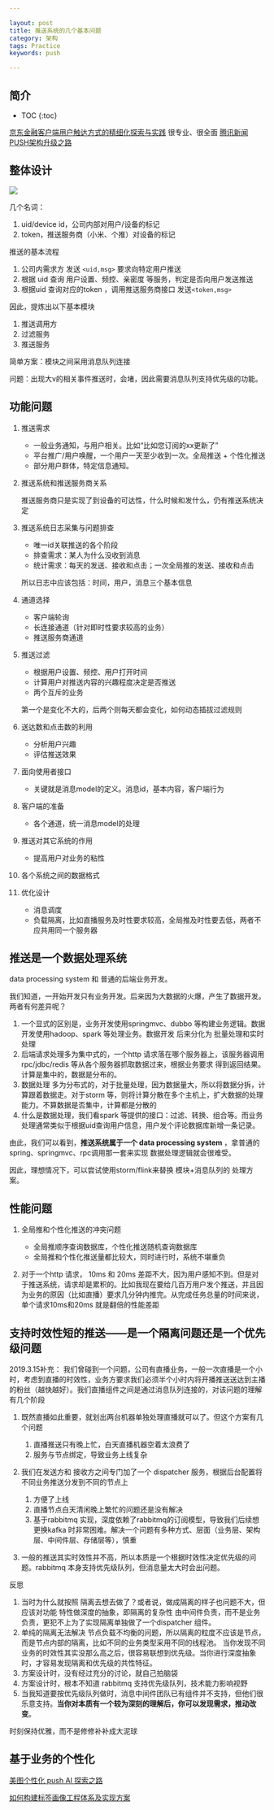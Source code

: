 ```yaml
---

layout: post
title: 推送系统的几个基本问题
category: 架构
tags: Practice
keywords: push

---
```


## 简介

* TOC
{:toc}


[京东金融客户端用户触达方式的精细化探索与实践](https://mp.weixin.qq.com/s/eaqWJLbsJj8t7RmHI-X01g) 很专业、很全面
[腾讯新闻PUSH架构升级之路](https://mp.weixin.qq.com/s/Au1GQ9sE_3Nz0vb7x9PJMw)
	
## 整体设计

![](/public/upload/practice/push_overview.png)

几个名词：

1. uid/device id，公司内部对用户/设备的标记
2. token，推送服务商（小米、个推）对设备的标记

推送的基本流程

1. 公司内需求方 发送 `<uid,msg>` 要求向特定用户推送
2. 根据 uid 查询 用户设置、频控、亲密度 等服务，判定是否向用户发送推送
3. 根据uid 查询对应的token ，调用推送服务商接口 发送`<token,msg>` 

因此，提炼出以下基本模块

1. 推送调用方
2. 过滤服务
3. 推送服务

简单方案：模块之间采用消息队列连接

问题：出现大v的相关事件推送时，会堵，因此需要消息队列支持优先级的功能。

## 功能问题

1. 推送需求

	* 一般业务通知，与用户相关。比如“比如您订阅的xx更新了”
	* 平台推广/用户唤醒，一个用户一天至少收到一次。全局推送 + 个性化推送
	* 部分用户群体，特定信息通知。

1. 推送系统和推送服务商关系
	
	推送服务商只是实现了到设备的可达性，什么时候和发什么，仍有推送系统决定

2. 推送系统日志采集与问题排查

	* 唯一id关联推送的各个阶段
	* 排查需求：某人为什么没收到消息
    * 统计需求：每天的发送、接收和点击；一次全局推的发送、接收和点击

	所以日志中应该包括：时间，用户，消息三个基本信息
	
3. 通道选择
	
	* 客户端轮询
	* 长连接通道（针对即时性要求较高的业务）
	* 推送服务商通道

4. 推送过滤

	* 根据用户设置、频控、用户打开时间
	* 计算用户对推送内容的兴趣程度决定是否推送
	* 两个互斥的业务

	第一个是变化不大的，后两个则每天都会变化，如何动态插拔过滤规则
	
5. 送达数和点击数的利用

	* 分析用户兴趣
	* 评估推送效果

6. 面向使用者接口

	* 关键就是消息model的定义。消息id，基本内容，客户端行为

7. 客户端的准备

	* 各个通道，统一消息model的处理

8. 推送对其它系统的作用

	* 提高用户对业务的粘性

9. 各个系统之间的数据格式
10. 优化设计

	* 消息调度
	* 负载隔离，比如直播服务及时性要求较高，全局推及时性要去低，两者不应共用同一个服务器

## 推送是一个数据处理系统

data processing system 和 普通的后端业务开发。 

我们知道，一开始开发只有业务开发。后来因为大数据的火爆，产生了数据开发。两者有何差异呢？

1. 一个显式的区别是，业务开发使用springmvc、dubbo 等构建业务逻辑。数据开发使用hadoop、spark 等处理业务。数据开发 后来分化为 批量处理和实时处理
2. 后端请求处理多为集中式的，一个http 请求落在哪个服务器上，该服务器调用rpc/jdbc/redis 等从各个服务器抓取数据过来，根据业务要求 得到返回结果。计算是集中的，数据是分布的。
3. 数据处理 多为分布式的，对于批量处理，因为数据量大，所以将数据分拆，计算跟着数据走。对于storm 等，则将计算分散在多个主机上，扩大数据的处理能力。不算数据是否集中，计算都是分散的
4. 什么是数据处理，我们看spark 等提供的接口：过滤、转换、组合等。而业务处理通常类似于根据uid查询用户信息，用户发个评论数据库新增一条记录。

由此，我们可以看到，**推送系统属于一个 data processing system** ，拿普通的spring、springmvc、rpc调用那一套来实现 数据处理逻辑就会很难受。

因此，理想情况下，可以尝试使用storm/flink来替换 模块+消息队列的 处理方案。

## 性能问题

1. 全局推和个性化推送的冲突问题

	* 全局推顺序查询数据库，个性化推送随机查询数据库
	* 全局推和个性化推送量都比较大，同时进行时，系统不堪重负

2.  对于一个http 请求， 10ms 和 20ms 差距不大，因为用户感知不到。但是对于推送系统，请求却是累积的。比如我现在要给几百万用户发个推送，并且因为业务的原因（比如直播）要求几分钟内推完。从完成任务总量的时间来说，单个请求10ms和20ms 就是翻倍的性能差距

## 支持时效性短的推送——是一个隔离问题还是一个优先级问题

2019.3.15补充： 我们曾碰到一个问题，公司有直播业务，一般一次直播是一个小时，考虑到直播的时效性，业务方要求我们必须半个小时内将开播推送送达到主播的粉丝（越快越好）。我们直播组件之间是通过消息队列连接的，对该问题的理解有几个阶段

1. 既然直播如此重要，就划出两台机器单独处理直播就可以了。但这个方案有几个问题

	1. 直播推送只有晚上忙，白天直播机器空着太浪费了
	2. 服务与节点绑定，导致业务上线复杂
2. 我们在发送方和 接收方之间专门加了一个 dispatcher 服务，根据后台配置将不同业务推送分发到不同的节点上

	1. 方便了上线
	2. 直播节点白天清闲晚上繁忙的问题还是没有解决
	3. 基于rabbitmq 实现，深度依赖了rabbitmq的订阅模型，导致我们后续想更换kafka 时非常困难。解决一个问题有多种方式、层面（业务层、架构层、中间件层、存储层等），慎重
3. 一般的推送其实时效性并不高，所以本质是一个根据时效性决定优先级的问题。rabbitmq 本身支持优先级队列，但消息量太大时会出问题。

反思

1. 当时为什么就按照 隔离去想去做了？或者说，做成隔离的样子也问题不大，但应该对功能 特性做深度的抽象，即隔离的复杂性 由中间件负责，而不是业务负责，更犯不上为了实现隔离单独做了一个dispatcher 组件。
2. 单纯的隔离无法解决 节点负载不均衡的问题，所以隔离的粒度不应该是节点，而是节点内部的隔离，比如不同的业务类型采用不同的线程池。 当你发现不同业务的时效性其实没那么高之后，很容易联想到优先级。当你进行深度抽象时，才容易发现隔离和优先级的共性特征。
3. 方案设计时，没有经过充分的讨论，就自己拍脑袋
4. 方案设计时，根本不知道 rabbitmq 支持优先级队列，技术能力影响视野
5. 当我知道要按优先级队列做时，消息中间件团队已有组件并不支持，但他们很乐意支持。**当你对本质有一个较为深刻的理解后，你可以发现需求，推动改变**。

时刻保持优雅，而不是修修补补成大泥球

## 基于业务的个性化

[美图个性化 push AI 探索之路](https://mp.weixin.qq.com/s/w6GK-Rqn7FlUXmzk3QKRyw)

[如何构建标签画像工程体系及实现方案](https://mp.weixin.qq.com/s/IIgGJgpSh555RaV6VtkPKg)










